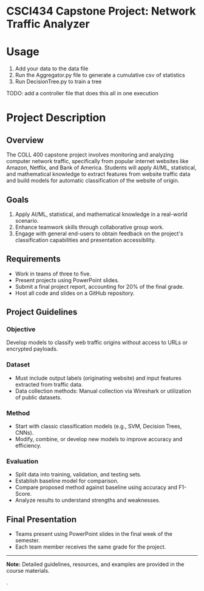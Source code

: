 # CSCI434 Capstone Project: Network Traffic Analyzer

# Usage 
1. Add your data to the data file
2. Run the Aggregator.py file to generate a cumulative csv of statistics
3. Run DecisionTree.py to train a tree

TODO: add a controller file that does this all in one execution

# Project Description

## Overview
The COLL 400 capstone project involves monitoring and analyzing computer network traffic, specifically from popular internet websites like Amazon, Netflix, and Bank of America. Students will apply AI/ML, statistical, and mathematical knowledge to extract features from website traffic data and build models for automatic classification of the website of origin.

## Goals
1. Apply AI/ML, statistical, and mathematical knowledge in a real-world scenario.
2. Enhance teamwork skills through collaborative group work.
3. Engage with general end-users to obtain feedback on the project's classification capabilities and presentation accessibility.

## Requirements
- Work in teams of three to five.
- Present projects using PowerPoint slides.
- Submit a final project report, accounting for 20% of the final grade.
- Host all code and slides on a GitHub repository.

## Project Guidelines
### Objective
Develop models to classify web traffic origins without access to URLs or encrypted payloads.

### Dataset
- Must include output labels (originating website) and input features extracted from traffic data.
- Data collection methods: Manual collection via Wireshark or utilization of public datasets.

### Method
- Start with classic classification models (e.g., SVM, Decision Trees, CNNs).
- Modify, combine, or develop new models to improve accuracy and efficiency.
  
### Evaluation
- Split data into training, validation, and testing sets.
- Establish baseline model for comparison.
- Compare proposed method against baseline using accuracy and F1-Score.
- Analyze results to understand strengths and weaknesses.

## Final Presentation
- Teams present using PowerPoint slides in the final week of the semester.
- Each team member receives the same grade for the project.

---

**Note:** Detailed guidelines, resources, and examples are provided in the course materials.

[1]: https://en.wikipedia.org/wiki/Accuracy_and_precision
[2]: https://en.wikipedia.org/wiki/F1_score
.
